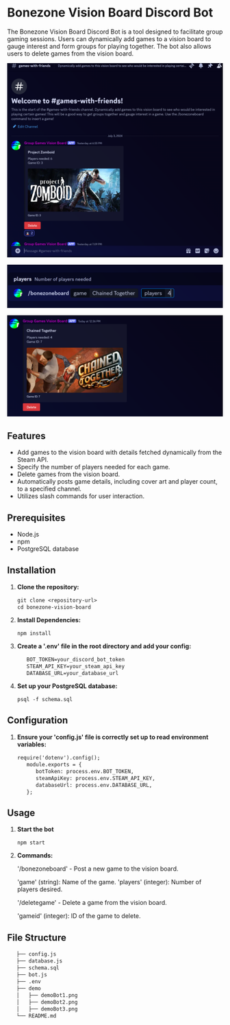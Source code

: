 # Bonezone Vision Board Discord Bot

The Bonezone Vision Board Discord Bot is a tool designed to facilitate group gaming sessions. Users can dynamically add games to a vision board to gauge interest and form groups for playing together. The bot also allows users to delete games from the vision board.

![Screenshot](/demo/demoBot1.PNG)

![Screenshot](/demo/demoBot2.PNG)

![Screenshot](/demo/demoBot3.PNG)

## Features

- Add games to the vision board with details fetched dynamically from the Steam API.
- Specify the number of players needed for each game.
- Delete games from the vision board.
- Automatically posts game details, including cover art and player count, to a specified channel.
- Utilizes slash commands for user interaction.

## Prerequisites

- Node.js
- npm
- PostgreSQL database

## Installation

1. **Clone the repository:**
   ```
   git clone <repository-url>
   cd bonezone-vision-board

2. **Install Dependencies:**
   ```
   npm install

3. **Create a '.env' file in the root directory and add your config:**
   ```
      BOT_TOKEN=your_discord_bot_token
      STEAM_API_KEY=your_steam_api_key
      DATABASE_URL=your_database_url

4. **Set up your PostgreSQL database:**
   ```
   psql -f schema.sql

## Configuration

1. **Ensure your 'config.js' file is correctly set up to read environment variables:**

   ```
   require('dotenv').config();
      module.exports = {
         botToken: process.env.BOT_TOKEN,
         steamApiKey: process.env.STEAM_API_KEY,
         databaseUrl: process.env.DATABASE_URL,
      };

## Usage

1. **Start the bot**
   ```
   npm start

2. **Commands:**

   '/bonezoneboard' - Post a new game to the vision board.

   'game' (string): Name of the game.
   'players' (integer): Number of players desired.

   '/deletegame' - Delete a game from the vision board.

   'gameid' (integer): ID of the game to delete.

 ## File Structure

   ```
      ├── config.js
      ├── database.js
      ├── schema.sql
      ├── bot.js
      ├── .env
      ├── demo
      │   ├── demoBot1.png
      │   ├── demoBot2.png
      │   ├── demoBot3.png
      └── README.md






